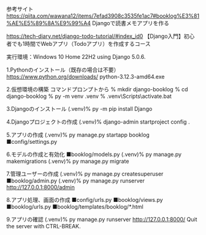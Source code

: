 参考サイト
https://qiita.com/wawana12/items/7efad3908c3535fe1ac7#booklog%E3%81%AE%E5%89%8A%E9%99%A4
Djangoで読書メモアプリを作る

https://tech-diary.net/django-todo-tutorial/#index_id0
【Django入門】初心者でも1時間でWebアプリ（Todoアプリ）を作成するコース

実行環境：Windows 10 Home 22H2
    using Django 5.0.6.

1.Pythonのインストール（既存の場合は不要）
https://www.python.org/downloads/
python-3.12.3-amd64.exe

2.仮想環境の構築
コマンドプロンプトから
% mkdir django-booklog
% cd django-booklog
% py -m venv .venv
% .venv\Scripts\activate.bat

3.Djangoのインストール
(.venv)% py -m pip install Django

4.Djangoプロジェクトの作成
(.venv)% django-admin startproject config .

5.アプリの作成
(.venv)% py manage.py startapp booklog
■config/settings.py

6.モデルの作成と有効化
■booklog/models.py
(.venv)% py manage.py makemigrations
(.venv)% py manage.py migrate

7.管理ユーザーの作成
(.venv)% py manage.py createsuperuser
■booklog/admin.py
(.venv)% py manage.py runserver
http://127.0.0.1:8000/admin

8.アプリ処理、画面の作成
■config/urls.py
■booklog/views.py
■booklog/urls.py
■booklog/templates/booklog/*.html

9.アプリの確認
(.venv)% py manage.py runserver
http://127.0.0.1:8000/
Quit the server with CTRL-BREAK.
